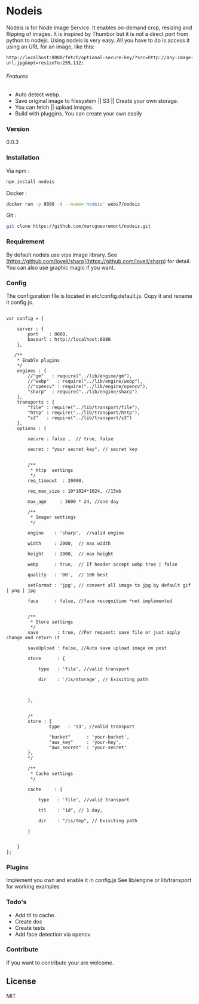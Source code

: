 # Nodeis
Nodeis is for Node Image Service.  It enables on-demand crop, resizing and flipping of images.
It is inspired by Thumbor but it is not a direct port from python to nodejs. 
Using nodeis is very easy. All you have to do is access it using an URL for an image, like this:

```
http://localhost:8080/fetch/optional-secure-key/?src=http://any-image-url.jpg&opt=resizeTo:255,112;
```

###### Features
 - Auto detect webp.
 - Save original image to filesystem || S3 || Create your own storage.
 - You can fetch || upload images.
 - Build with pluggins. You can create your own easily
 
### Version
0.0.3

### Installation
Via npm :
```sh
npm install nodeis
```
Docker : 
```sh
docker run -p 8080 -d --name='nodeis' webs7/nodeis
```
Git :
```sh
git clone https://github.com/marcguevremont/nodeis.git
```
### Requirement
By default nodeis use vips image library. 
See [https://github.com/lovell/sharp](https://github.com/lovell/sharp) for detail. 
You can also use graphic magic if you want. 

### Config
The configuration file is located in etc/config.default.js. Copy it and rename it config.js. 



```

var config = {
	
	server : {
		port 	: 8080,
		baseurl : http://localhost:8080
	},
	
   /**
	* Enable plugins
	*/
	engines : {
		//"gm" 	 : require("../lib/engine/gm"),
		//"webp"   : require("../lib/engine/webp"),
		//"opencv" : require("../lib/engine/opencv"),
		"sharp"	 : require("../lib/engine/sharp")
	},
	transports : {
		"file" : require("../lib/transport/file"),
		"http" : require("../lib/transport/http"),
		"s3"   : require("../lib/transport/s3")
	},
	options : {
		
		secure : false ,  // true, false	
		
		secret : "your secret key", // secret key
		
	
		/**
		 * Http  settings
		 */ 
		req_timeout  : 20000,
		
		req_max_size : 10*1024*1024, //15mb

		max_age     : 3600 * 24, //one day
		
		/**
		 * Imager settings
		 */ 
		 
		engine	  : 'sharp',  //valid engine
		
		width     : 2000,  // max width
		
		height    : 2000,  // max height
		
		webp      : true,  // If header accept webp true | false 
		
		quality   : '80',  // 100 best
		
		setFormat : 'jpg', // convert all image to jpg by default gif | png | jpg
		
		face	  : false, //face recognition *not implemented 
		
		
		/**
		 * Store settings
		 */
		save 	   : true, //Per request: save file or just apply change and return it 
		
		saveUpload : false, //Auto save upload image on post 
	
		store      : {
		
			type   : 'file', //valid transport
			
			dir	   : '/is/storage', // Exisiting path
			
			
		
		},
			
	
		/*
		store : {
				type   : 's3', //valid transport
		
				"bucket" 	  : 'your-bucket',
				"aws_key"     : 'your-key',
    			"aws_secret"  : 'your-secret'
		},
		*/
		
		/**
		 * Cache settings
		 */
		
		cache	  : {
			
			type   : 'file', //valid transport

			ttl	   : "1d", // 1 day, 
			
			dir    : "/is/tmp", // Exisiting path
			
		}
		
	
	}
};
```

### Plugins
Implement you own and enable it in config.js
See lib/engine or lib/transport for working examples

### Todo's
 - Add ttl to cache. 
 - Create doc
 - Create tests
 - Add face detection via opencv

### Contribute
If you want to contribute your are welcome.

License
---

MIT